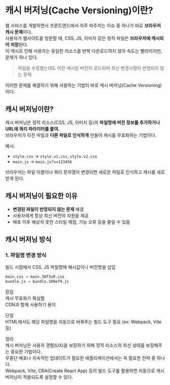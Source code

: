 # 캐시 버저닝(Cache Versioning)이란?

웹 서비스를 개발하면서 프론트엔드에서 자주 마주치는 이슈 중 하나가 바로 **브라우저 캐시 문제**이다.  
사용자가 웹사이트를 방문할 때, CSS, JS, 이미지 같은 정적 파일은 **브라우저에 캐시되어 저장**된다.  
이 캐시로 인해 사용자는 동일한 리소스를 반복 다운로드하지 않아 속도는 빨라지지만, 문제가 하나 있다.

> 파일을 수정했는데도 이전 캐시된 버전이 로드되어 최신 변경사항이 반영되지 않는 문제

이러한 문제를 해결하기 위해 사용하는 기법이 바로 캐시 버저닝(Cache Versioning)이다.

## 캐시 버저닝이란?

캐시 버저닝은 정적 리소스(CSS, JS, 이미지 등)의 **파일명에 버전 정보를 추가하거나 URL에 쿼리 파라미터를 붙여**,  
브라우저가 이전 파일과 **다른 파일로 인식하게** 만들어 캐시를 무효화하는 기법이다.

예시:
- `style.css` → `style.v1.css`, `style.v2.css`
- `main.js` → `main.js?v=123456`

브라우저는 파일 이름이나 쿼리 문자열이 변경되면 새로운 파일로 인식하고 캐시를 새로 받게 된다.

## 캐시 버저닝이 필요한 이유

- **변경된 파일이 반영되지 않는 문제** 해결
- 사용자에게 항상 최신 버전의 자원을 제공
- 배포 이후 예상치 못한 스타일 깨짐, 기능 오류 등을 줄일 수 있음

## 캐시 버저닝 방식

### 1. 파일명 변경 방식
빌드 시점에서 CSS, JS 파일명에 해시값이나 버전명을 삽입

```bash
main.css → main.38f3a9.css
bundle.js → bundle.109ef9.js
```
장점  
캐시 무효화가 확실함    
CDN과 함께 사용하기 용이   
   
단점   
HTML에서도 해당 파일명을 자동으로 바꿔주는 빌드 도구 필요 (ex: Webpack, Vite 등)   
    
  
정리     
캐시 버저닝은 사용자 경험(UX)을 보장하기 위해 정적 리소스의 최신 상태를 보장해주는 중요한 기법이다.   
무중단 배포나 지속적인 업데이트가 필요한 애플리케이션에서는 꼭 필요한 전략 중 하나다.   
Webpack, Vite, CRA(Create React App) 등의 빌드 도구를 활용하면 자동으로 캐시 버저닝이 적용되도록 설정할 수 있다.    
